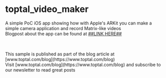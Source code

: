 # toptal_video_maker

A simple PoC iOS app showing how with Apple's ARKit you can make a simple camera application and record Matrix-like videos <br />
Blogpost about the app can be found at [##LINK HERE##](https://www.toptal.com/blog)

<br />
<br />
This sample is published as part of the blog article at [www.toptal.com/blog](https://www.toptal.com/blog) <br />
Visit [www.toptal.com/blog](https://www.toptal.com/blog) and subscribe to our newsletter to read great posts